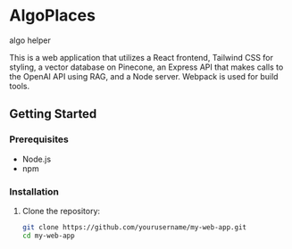 # AlgoPlaces

algo helper

This is a web application that utilizes a React frontend, Tailwind CSS for styling, a vector database on Pinecone, an Express API that makes calls to the OpenAI API using RAG, and a Node server. Webpack is used for build tools.

## Getting Started

### Prerequisites

- Node.js
- npm

### Installation

1. Clone the repository:
   ```sh
   git clone https://github.com/yourusername/my-web-app.git
   cd my-web-app
   ```

